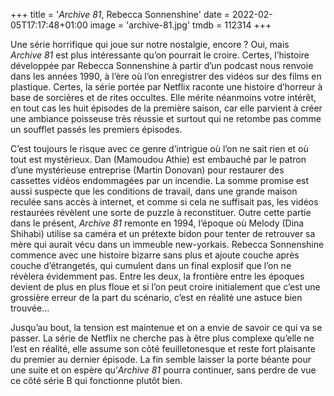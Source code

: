 +++
title = '*Archive 81*, Rebecca Sonnenshine'
date = 2022-02-05T17:17:48+01:00
image = 'archive-81.jpg'
tmdb = 112314
+++


Une série horrifique qui joue sur notre nostalgie, encore ? Oui, mais *Archive 81* est plus intéressante qu’on pourrait le croire. Certes, l’histoire développée par Rebecca Sonnenshine à partir d’un podcast nous renvoie dans les années 1990, à l’ère où l’on enregistrer des vidéos sur des films en plastique. Certes, la série portée par Netflix raconte une histoire d’horreur à base de sorcières et de rites occultes. Elle mérite néanmoins votre intérêt, en tout cas les huit épisodes de la première saison, car elle parvient à créer une ambiance poisseuse très réussie et surtout qui ne retombe pas comme un soufflet passés les premiers épisodes.

C’est toujours le risque avec ce genre d’intrigue où l’on ne sait rien et où tout est mystérieux. Dan (Mamoudou Athie) est embauché par le patron d’une mystérieuse entreprise (Martin Donovan) pour restaurer des cassettes vidéos endommagées par un incendie. La somme promise est aussi suspecte que les conditions de travail, dans une grande maison reculée sans accès à internet, et comme si cela ne suffisait pas, les vidéos restaurées révèlent une sorte de puzzle à reconstituer. Outre cette partie dans le présent, *Archive 81* remonte en 1994, l’époque où Melody (Dina Shihabi) utilise sa caméra et un prétexte bidon pour tenter de retrouver sa mère qui aurait vécu dans un immeuble new-yorkais. Rebecca Sonnenshine commence avec une histoire bizarre sans plus et ajoute couche après couche d’étrangetés, qui cumulent dans un final explosif que l’on ne révèlera évidemment pas. Entre les deux, la frontière entre les époques devient de plus en plus floue et si l’on peut croire initialement que c’est une grossière erreur de la part du scénario, c’est en réalité une astuce bien trouvée…

Jusqu’au bout, la tension est maintenue et on a envie de savoir ce qui va se passer. La série de Netflix ne cherche pas à être plus complexe qu’elle ne l’est en réalité, elle assume son côté feuilletonesque et reste fort plaisante du premier au dernier épisode. La fin semble laisser la porte béante pour une suite et on espère qu’*Archive 81* pourra continuer, sans perdre de vue ce côté série B qui fonctionne plutôt bien. 
